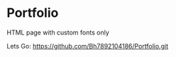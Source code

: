 # Portfolio
HTML page with custom fonts only


Lets Go: https://github.com/Bh7892104186/Portfolio.git
